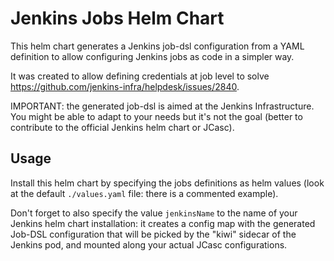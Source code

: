 # Jenkins Jobs Helm Chart

This helm chart generates a Jenkins job-dsl configuration from a YAML definition to allow configuring Jenkins jobs as code in a simpler way.

It was created to allow defining credentials at job level to solve <https://github.com/jenkins-infra/helpdesk/issues/2840>.

IMPORTANT: the generated job-dsl is aimed at the Jenkins Infrastructure. You might be able to adapt to your needs but it's not the goal (better to contribute to the official Jenkins helm chart or JCasc).

## Usage

Install this helm chart by specifying the jobs definitions as helm values (look at the default `./values.yaml` file: there is a commented example).

Don't forget to also specify the value `jenkinsName` to the name of your Jenkins helm chart installation:
it creates a config map with the generated Job-DSL configuration that will be picked by the "kiwi" sidecar of the Jenkins pod, and mounted along your actual JCasc configurations.
